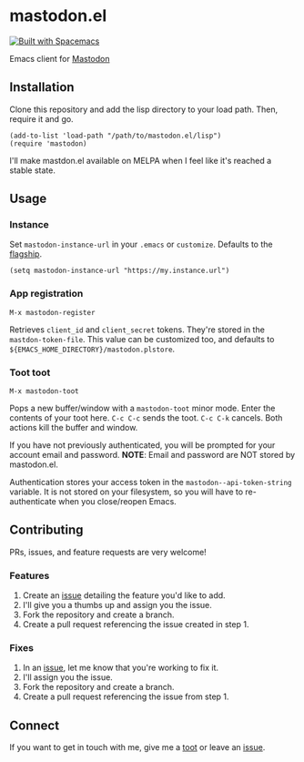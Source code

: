 # mastodon.el
[![Built with Spacemacs](https://cdn.rawgit.com/syl20bnr/spacemacs/442d025779da2f62fc86c2082703697714db6514/assets/spacemacs-badge.svg)](http://spacemacs.org)

Emacs client for [Mastodon](https://github.com/tootsuite/mastodon)

## Installation

Clone this repository and add the lisp directory to your load path. Then, require it and go.

```elisp
(add-to-list 'load-path "/path/to/mastodon.el/lisp")
(require 'mastodon)
```

I'll make mastdon.el available on MELPA when I feel like it's reached a stable state.

## Usage

### Instance

Set `mastodon-instance-url` in your `.emacs` or `customize`. Defaults to the [flagship](https://mastodon.social).

```elisp
(setq mastodon-instance-url "https://my.instance.url")
```
### App registration

`M-x mastodon-register`

Retrieves `client_id` and `client_secret` tokens. They're stored in the `mastdon-token-file`.
This value can be customized too, and defaults to `${EMACS_HOME_DIRECTORY}/mastodon.plstore`.

### Toot toot

`M-x mastodon-toot`

Pops a new buffer/window with a `mastodon-toot` minor mode. Enter the contents of your toot here. `C-c C-c` sends the toot. 
`C-c C-k` cancels. Both actions kill the buffer and window.

If you have not previously authenticated, you will be prompted for your account email and password. **NOTE**: Email and 
password are NOT stored by mastodon.el. 

Authentication stores your access token in the `mastodon--api-token-string` variable. It is not stored on your filesystem, so 
you will have to re-authenticate when you close/reopen Emacs.

## Contributing 

PRs, issues, and feature requests are very welcome! 

### Features

1. Create an [issue](https://github.com/jdenen/mastodon.el/issues) detailing the feature you'd like to add.
2. I'll give you a thumbs up and assign you the issue.
3. Fork the repository and create a branch.
4. Create a pull request referencing the issue created in step 1.

### Fixes

1. In an [issue](https://github.com/jdenen/mastodon.el/issues), let me know that you're working to fix it.
2. I'll assign you the issue.
3. Fork the repository and create a branch.
4. Create a pull request referencing the issue from step 1.

## Connect

If you want to get in touch with me, give me a [toot](https://mastodon.social/@johnson) or leave an [issue](https://github.com/jdenen/mastodon.el/issues).
